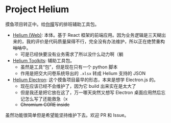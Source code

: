 # Project Helium

摸鱼项目转正中。给[你膜](https://nimo.sjtu.edu.cn/)写的排班辅助工具包。

- [Helium (Web)](./helium/README.md): 本体。基于 React 框架的前端应用。因为业务逻辑是三天糊出来的，我的评价是代码质量屎得不行，完全没有办法维护，所以正在绝赞重构~~咕咕~~中。
  - 可是已经快要没有业务需求了所以没什么动力啊（躺
- [Helium Toolkits](./helium-toolkits/README.md): 辅助工具包。
  - 虽然是工具“包”，但是现在只有一个 python 脚本
  - 作用是把交大问卷系统导出的 `.xlsx` 转成 Helium 支持的 JSON
- [Helium Electron](./helium-electron/README.md): 这个摸鱼项目最早的形态，本来是想学 Electron.js 的。
  - 现在应该已经不会维护了，因为它 build 出来实在是太大了
  - 但是我还是把它放在这了，万一哪天突然又想写 Electron 桌面应用然后忘记怎么写了还能救急（x
  - ~~Chromium CORE inside~~

虽然功能很简单但是希望能坚持维护下去。欢迎 PR 和 Issue。
